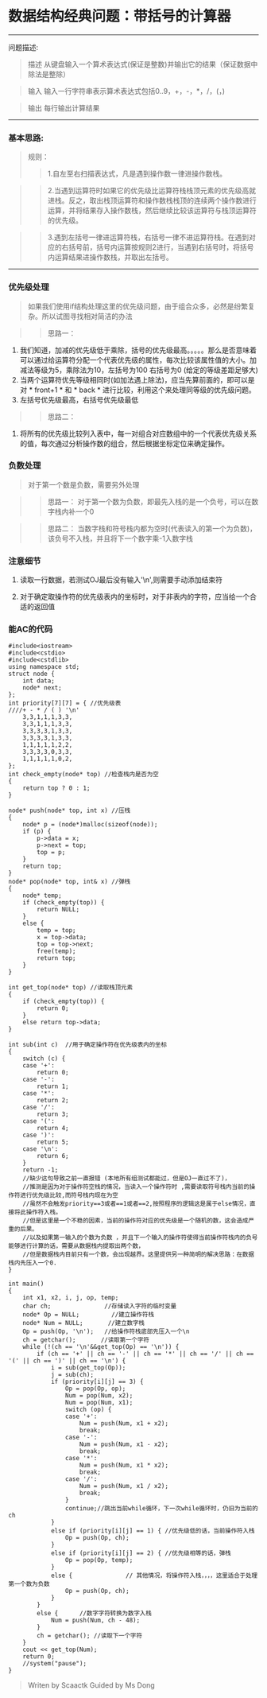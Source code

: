 # 数据结构经典问题：带括号的计算器
---
问题描述:
>描述
从键盘输入一个算术表达式(保证是整数)并输出它的结果（保证数据中除法是整除）

>输入
输入一行字符串表示算术表达式包括0..9，+，-，*，/，(，)

>输出
每行输出计算结果

---

### 基本思路:
>规则：
>>1.自左至右扫描表达式，凡是遇到操作数一律进操作数栈。

>>2.当遇到运算符时如果它的优先级比运算符栈栈顶元素的优先级高就进栈。反之，取出栈顶运算符和操作数栈栈顶的连续两个操作数进行运算，并将结果存入操作数栈，然后继续比较该运算符与栈顶运算符的优先级。

 >>3.遇到左括号一律进运算符栈，右括号一律不进运算符栈。在遇到对应的右括号前，括号内运算按规则2进行，当遇到右括号时，将括号内运算结果进操作数栈，并取出左括号。

------

 ### 优先级处理
 >如果我们使用if结构处理这里的优先级问题，由于组合众多，必然是纷繁复杂。所以试图寻找相对简洁的办法

 >>思路一：
1. 我们知道，加减的优先级低于乘除，括号的优先级最高。。。。。那么是否意味着可以通过给运算符分配一个代表优先级的属性，每次比较该属性值的大小。加减法等级为5，乘除法为10，左括号为100  右括号为0 (给定的等级差距足够大)
2. 当两个运算符优先等级相同时(如加法遇上除法)，应当先算前面的，即可以是对 * front+1 * 和 * back * 进行比较，利用这个来处理同等级的优先级问题。
3. 左括号优先级最高，右括号优先级最低


>>思路二：
1. 将所有的优先级比较列入表中，每一对组合对应数组中的一个代表优先级关系的值，每次通过分析操作数的组合，然后根据坐标定位来确定操作。

### 负数处理
> 对于第一个数是负数，需要另外处理

>>思路一：
对于第一个数为负数，即最先入栈的是一个负号，可以在数字栈内补一个0

>>思路二：
当数字栈和符号栈内都为空时(代表读入的第一个为负数)，该负号不入栈，并且将下一个数字乘-1入数字栈

### 注意细节

1. 读取一行数据，若测试OJ最后没有输入'\n',则需要手动添加结束符

2. 对于确定取操作符的优先级表内的坐标时，对于非表内的字符，应当给一个合适的返回值

### 能AC的代码
```
#include<iostream>
#include<cstdio>
#include<cstdlib>
using namespace std;
struct node {
	int data;
	node* next;
};
int priority[7][7] = { //优先级表
////+ - * / ( ) '\n'
	3,3,1,1,1,3,3,
	3,3,1,1,1,3,3,
	3,3,3,3,1,3,3,
	3,3,3,3,1,3,3,
	1,1,1,1,1,2,2,
	3,3,3,3,0,3,3,
	1,1,1,1,1,0,2,
};
int check_empty(node* top) //检查栈内是否为空
{
	return top ? 0 : 1;
}

node* push(node* top, int x) //压栈
{
	node* p = (node*)malloc(sizeof(node));
	if (p) {
		p->data = x;
		p->next = top;
		top = p;
	}
	return top;
}
node* pop(node* top, int& x) //弹栈
{
	node* temp;
	if (check_empty(top)) {
		return NULL;
	}
	else {
		temp = top;
		x = top->data;
		top = top->next;
		free(temp);
		return top;
	}
}

int get_top(node* top) //读取栈顶元素
{
	if (check_empty(top)) {
		return 0;
	}
	else return top->data;
}

int sub(int c)  //用于确定操作符在优先级表内的坐标
{
	switch (c) {
	case '+':
		return 0;
	case '-':
		return 1;
	case '*':
		return 2;
	case '/':
		return 3;
	case '(':
		return 4;
	case ')':
		return 5;
	case '\n':
		return 6;
	}
	return -1;
	//缺少这句导致之前一直报错 (本地所有组测试都能过，但是OJ一直过不了)，
	//推测是因为对于操作符空栈的情况，当读入一个操作符时 ,需要读取符号栈内当前的操作符进行优先级比较,而符号栈内现在为空
	//虽然不会触发priority==3或者==1或者==2,按照程序的逻辑这是属于else情况，直接将此操作符入栈。
	//但是这里是一个不稳的因素，当前的操作符对应的优先级是一个随机的数，这会造成严重的后果。
	//以及如果第一输入的个数为负数 ，并且下一个输入的操作符使得当前操作符栈内的负号能够进行计算的话，需要从数据栈内提取出两个数，
	//但是数据栈内目前只有一个数，会出现越界。这里提供另一种简明的解决思路：在数据栈内先压入一个0.
}

int main()
{
	int x1, x2, i, j, op, temp;
	char ch;               //存储读入字符的临时变量
	node* Op = NULL;         //建立操作符栈
	node* Num = NULL;       //建立数字栈
	Op = push(Op, '\n');   //给操作符栈底部先压入一个\n
	ch = getchar();       //读取第一个字符
	while (!(ch == '\n'&&get_top(Op) == '\n')) {
		if (ch == '+' || ch == '-' || ch == '*' || ch == '/' || ch == '(' || ch == ')' || ch == '\n') {
			i = sub(get_top(Op));
			j = sub(ch);
			if (priority[i][j] == 3) {
				Op = pop(Op, op);
				Num = pop(Num, x2);
				Num = pop(Num, x1);
				switch (op) {
				case '+':
					Num = push(Num, x1 + x2);
					break;
				case '-':
					Num = push(Num, x1 - x2);
					break;
				case '*':
					Num = push(Num, x1 * x2);
					break;
				case '/':
					Num = push(Num, x1 / x2);
					break;
				}
				continue;//跳出当前while循环，下一次while循环时，仍旧为当前的ch
			}
			else if (priority[i][j] == 1) { //优先级低的话，当前操作符入栈
				Op = push(Op, ch);
			}
			else if (priority[i][j] == 2) { //优先级相等的话，弹栈
				Op = pop(Op, temp);
			}
			else {               // 其他情况，将操作符入栈，，，，这里适合于处理第一个数为负数
				Op = push(Op, ch);
			}
		}
		else {      //数字字符转换为数字入栈
			Num = push(Num, ch - 48);
		}
		ch = getchar(); //读取下一个字符
	}
	cout << get_top(Num);
	return 0;
	//system("pause");
}
```
> Writen by Scaactk
> Guided by Ms Dong
